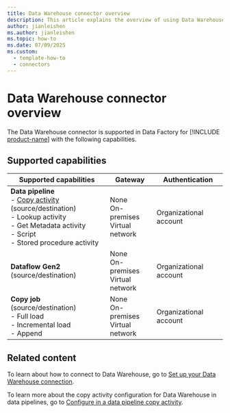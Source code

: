 ```yaml
---
title: Data Warehouse connector overview
description: This article explains the overview of using Data Warehouse.
author: jianleishen
ms.author: jianleishen
ms.topic: how-to
ms.date: 07/09/2025
ms.custom:
  - template-how-to
  - connectors
---
```


# Data Warehouse connector overview

The Data Warehouse connector is supported in Data Factory for [!INCLUDE [product-name](../includes/product-name.md)] with the following capabilities.

## Supported capabilities

| Supported capabilities                                                                 | Gateway                        | Authentication   |
|----------------------------------------------------------------------------------------|--------------------------------|------------------|
| **Data pipeline** <br>- [Copy activity](connector-data-warehouse-copy-activity.md) (source/destination)<br>- Lookup activity<br>- Get Metadata activity<br>- Script<br>- Stored procedure activity | None<br> On-premises<br> Virtual network | Organizational account |
| **Dataflow Gen2** (source/destination)                                                 | None<br> On-premises<br> Virtual network | Organizational account |
| **Copy job** (source/destination) <br>- Full load<br>- Incremental load<br>- Append | None<br> On-premises<br> Virtual network | Organizational account |

## Related content

To learn about how to connect to Data Warehouse, go to [Set up your Data Warehouse connection](connector-data-warehouse.md).

To learn more about the copy activity configuration for Data Warehouse in data pipelines, go to [Configure in a data pipeline copy activity](connector-data-warehouse-copy-activity.md).
